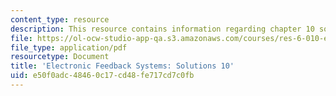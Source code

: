 ```yaml
---
content_type: resource
description: This resource contains information regarding chapter 10 solutions.
file: https://ol-ocw-studio-app-qa.s3.amazonaws.com/courses/res-6-010-electronic-feedback-systems-spring-2013/e50f0adc48460c17cd48fe717cd7c0fb_MITRES_6-010S13_sol10.pdf
file_type: application/pdf
resourcetype: Document
title: 'Electronic Feedback Systems: Solutions 10'
uid: e50f0adc-4846-0c17-cd48-fe717cd7c0fb
---
```

